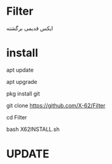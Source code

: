 # Filter
ایکس قدیمی برگشته
# install 
apt update 

apt upgrade

pkg install git

git clone https://github.com/X-62/Filter

cd Filter

bash X62INSTALL.sh
# UPDATE

